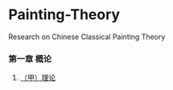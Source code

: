 # Painting-Theory
Research on Chinese Classical Painting Theory

### 第一章 概论 

1. [（甲）理论](https://github.com/tinygan/Painting-Theory-01/issues/1)
